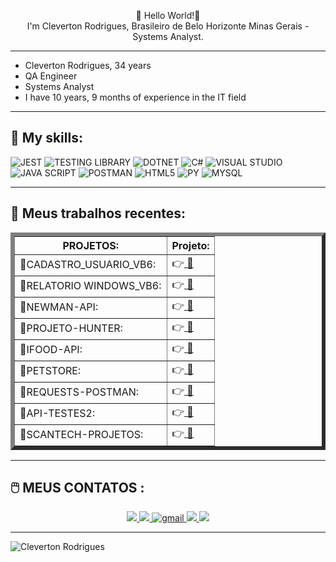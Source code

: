 
<p align="center">
👋 Hello World!👋  
     <br>
I'm Cleverton Rodrigues, Brasileiro de Belo Horizonte Minas Gerais - Systems Analyst.
</p>

**************************************************************************************************************


* Cleverton Rodrigues, 34 years
* QA Engineer
* Systems Analyst
* I have 10 years, 9 months of experience in the IT field

**************************************************************************************************************
## **💬 My skills:**

<p align="center" >
  
![JEST](https://img.shields.io/badge/Jest-323330?style=for-the-badge&logo=Jest&logoColor=white)
![TESTING LIBRARY](https://img.shields.io/badge/testing%20library-323330?style=for-the-badge&logo=testing-library&logoColor=red)
![DOTNET](https://img.shields.io/badge/.NET-5C2D91?style=for-the-badge&logo=.net&logoColor=white)
![C#](https://img.shields.io/badge/C%23-239120?style=for-the-badge&logo=c-sharp&logoColor=white)
![VISUAL STUDIO](https://img.shields.io/badge/Visual%20Studio%20Code-0078d7.svg?style=for-the-badge&logo=visual-studio-code&logoColor=white)
![JAVA SCRIPT](https://img.shields.io/badge/javascript-%23323330.svg?style=for-the-badge&logo=javascript&logoColor=%23F7DF1E)
![POSTMAN](https://voyager.postman.com/logo/postman-logo-icon-orange.svg?style=for-the-badge&logo=node.js&logoColor=white)
![HTML5](https://img.shields.io/badge/html5-%23E34F26.svg?style=for-the-badge&logo=html5&logoColor=white)
![PY](https://img.shields.io/badge/Python-3776AB?style=for-the-badge&logo=python&logoColor=white)
![MYSQL](https://img.shields.io/badge/MySQL-00000F?style=for-the-badge&logo=mysql&logoColor=white)




</p>

**************************************************************************************************************


## **🚀 Meus trabalhos recentes**:

<p align="center" >

<table border="6">

<colgroup>
<col><col align="char" char=".">
<thead>
<tr><th> PROJETOS: </th><th>Projeto:</th></tr>
<tbody>


<tr><td>🤖CADASTRO_USUARIO_VB6:    </td><td> 👉<a href="https://github.com/ClevertonR/Cadastro-de-usu-rio-VB6"> 💾</a>   </td></tr>
<tr><td>🤖RELATORIO WINDOWS_VB6:   </td><td> 👉<a href="https://github.com/ClevertonR/Relatorios/tree/main"> 💾</a>      </td></tr>
<tr><td>🤖NEWMAN-API:              </td><td> 👉<a href="https://github.com/ClevertonR/newman"> 💾</a>                       </td></tr>
<tr><td>🤖PROJETO-HUNTER:          </td><td> 👉<a href="https://github.com/ClevertonR/Projeto-Hunter"> 💾</a>               </td></tr>
<tr><td>🤖IFOOD-API:               </td><td> 👉<a href="https://github.com/ClevertonR/PROJETO-IFOOD-API"> 💾</a>            </td></tr>
<tr><td>🤖PETSTORE:                </td><td> 👉<a href="https://github.com/ClevertonR/PetStore"> 💾</a>                     </td></tr>
<tr><td>🤖REQUESTS-POSTMAN:        </td><td> 👉<a href="https://github.com/ClevertonR/REQUESTS-POSTMAN"> 💾</a>             </td></tr>
<tr><td>🤖API-TESTES2:             </td><td> 👉<a href="https://github.com/ClevertonR/API-TESTES2"> 💾</a>                  </td></tr>
<tr><td>🤖SCANTECH-PROJETOS:       </td><td> 👉<a href="https://github.com/ClevertonR/SCANTECH-PROJETO"> 💾</a>             </td></tr>

</tbody>
</table>

</p>

                                                           
***************************************************************************************************************                                                              
## 🖱️ MEUS CONTATOS :
     
<p align="center">
    <a href="https://twitter.com/ClebimRodrigues">
    <img src="https://img.shields.io/badge/Twitter-307cc5?style=for-the-badge&logo=twitter&logoColor=white"/>
    </a>
    <a href="https://www.linkedin.com/in/clevertonrodrigues?original_referer=">
    <img src="https://img.shields.io/badge/LinkedIn-307cc5?style=for-the-badge&logo=linkedin&logoColor=white"/>
    </a>
    <a href="mailto:clebimnid@gmail.com">
    <img alt=gmail src="https://img.shields.io/badge/Gmail-D14836?style=for-the-badge&logo=gmail&logoColor=white"/>
    </a>
    <a href="https://is.gd/MeuWhatsAppAqui">
    <img src="https://img.shields.io/badge/WhatsApp-25D366?style=for-the-badge&logo=whatsapp&logoColor=white">
    </a>
    <a href="https://clevertonrodrigues.blogspot.com/">
    <img src="https://img.shields.io/badge/Blogger-FF5722?style=for-the-badge&logo=blogger&logoColor=white">
    </a>

    
**************************************************************************************************************************************************************************************

<p align="center" >

![Cleverton Rodrigues](https://github-readme-stats.vercel.app/api?username=ClevertonR&show_icons=true&theme=dark)

</p>


